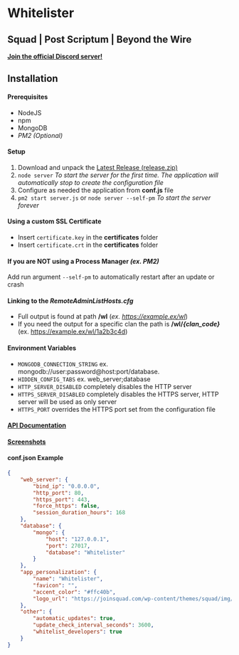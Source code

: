 # Whitelister
## Squad | Post Scriptum | Beyond the Wire
[**Join the official Discord server!**](https://discord.com/invite/5hfcjNYdCP)

## Installation
#### Prerequisites
- NodeJS
- npm
- MongoDB
- *PM2 (Optional)*

#### Setup
1. Download and unpack the [Latest Release (release.zip)](https://github.com/fantinodavide/Squad_Whitelister/releases/latest "Releases")
2. `node server` *To start the server for the first time. The application will automatically stop to create the configuration file*
3. Configure as needed the application from **conf.js** file
4. `pm2 start server.js` or `node server --self-pm` *To start the server forever*

#### Using a custom SSL Certificate
- Insert `certificate.key` in the **certificates** folder
- Insert `certificate.crt` in the **certificates** folder

#### If you are NOT using a Process Manager *(ex. PM2)*
Add run argument `--self-pm` to automatically restart after an update or crash

#### Linking to the *RemoteAdminListHosts.cfg*
- Full output is found at path **/wl** (*ex. https://example.ex/wl*)
- If you need the output for a specific clan the path is **/wl/*{clan_code}*** (ex. https://example.ex/wl/1a2b3c4d)

#### Environment Variables
- `MONGODB_CONNECTION_STRING` ex. mongodb://user:password@host:port/database.
- `HIDDEN_CONFIG_TABS` ex. web_server;database
- `HTTP_SERVER_DISABLED` completely disables the HTTP server
- `HTTPS_SERVER_DISABLED` completely disables the HTTPS server, HTTP server will be used as only server
- `HTTPS_PORT` overrides the HTTPS port set from the configuration file

#### [**API Documentation**](/docs/api/README.md)

#### [**Screenshots**](/screenshots) ####

#### conf.json Example
```json
{
	"web_server": {
		"bind_ip": "0.0.0.0",
		"http_port": 80,
		"https_port": 443,
		"force_https": false,
		"session_duration_hours": 168
	},
	"database": {
		"mongo": {
			"host": "127.0.0.1",
			"port": 27017,
			"database": "Whitelister"
		}
	},
	"app_personalization": {
		"name": "Whitelister",
		"favicon": "",
		"accent_color": "#ffc40b",
		"logo_url": "https://joinsquad.com/wp-content/themes/squad/img/logo.png"
	},
	"other": {
		"automatic_updates": true,
		"update_check_interval_seconds": 3600,
		"whitelist_developers": true
	}
}
```
